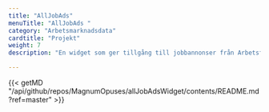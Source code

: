```yaml
---
title: "AllJobAds"
menuTitle: "AllJobAds "
category: "Arbetsmarknadsdata"
cardtitle: "Projekt"
weight: 7
description: "En widget som ger tillgång till jobbannonser från Arbetsförmedlingen. Den låter dig filtrera efter yrke och / eller område."

---
```

{{< getMD "/api/github/repos/MagnumOpuses/allJobAdsWidget/contents/README.md?ref=master" >}}